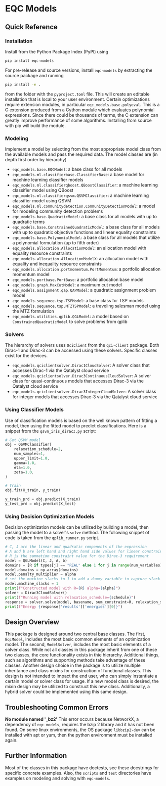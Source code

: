 # EQC Models

## Quick Reference

### Installation

Install from the Python Package Index (PyPI) using 
```bash
pip install eqc-models
```

For pre-release and source versions, install `eqc-models` by extracting the source package and running

```bash
pip install -e .
```

from the folder with the `pyproject.toml` file. This will create an editable installation that is local to your user environment.
Certain optimizations require extension modules, in particular `eqc_models.base.polyeval`. This is a C extension produced from
a Cython module which evaluates polynomial expressions. Since there could be thousands of terms, the C extension can greatly 
improve performance of some algorithms. Installing from source with pip will build the module.

### Modeling

Implement a model by selecting from the most appropriate model class from the available models
and pass the required data. The model classes are (in depth first order by hierarchy)

- `eqc_models.base.EQCModel`: a base class for all models
- `eqc_models.ml.classifierbase.ClassifierBase`: a base model for machine learning classifier models
- `eqc_models.ml.classifierqboost.QBoostClassifier`: a machine learning classifier model using QBoost
- `eqc_models.ml.classifierqsvm.QSVMClassifier`: a machine learning classifier model using QSVM
- `eqc_models.ml.communitydetection.CommunityDetectionModel`: a model for modeling community detection problems
- `eqc_models.base.QuadraticModel`: a base class for all models with up to quadratic terms
- `eqc_models.base.ConstrainedQuadraticModel`: a base class for all models with up to quadratic objective functions and linear equality constraints
- `eqc_models.base.PolynomialModel`: a base class for all models that utilize a polynomial formulation (up to fifth order)
- `eqc_models.allocation.AllocationModel`: an allocation model with equality resource constraints
- `eqc_models.allocation.AllocationModelX`: an allocation model with equality and inequality resource constraints
- `eqc_models.allocation.portmomentum.PortMomentum`: a portfolio allocation momentum model
- `eqc_models.portbase.PortBase`: a portfolio allocation base model
- `eqc_models.graph.MaxCutModel`: a maximum cut model
- `eqc_models.assignment.qap.QAPModel`: a quadratic assignment problem model
- `eqc_models.sequence.tsp.TSPModel`: a base class for TSP models
- `eqc_models.sequence.tsp.MTZTSPModel`: a traveling salesman model using the MTZ formulation
- `eqc_models.utilities.qplib.QGLModel`: a model based on `ConstrainedQuadraticModel` to solve problems
  from qplib

### Solvers

The hierarchy of solvers uses `QciClient` from the `qci-client` package. Both Dirac-1 and Dirac-3 can be accessed using these solvers. Specific classes exist for the devices. 

- `eqc_models.qciclientsolver.Dirac1CloudSolver`: A solver class that accesses Dirac-1 via the Qatalyst cloud service
- `eqc_models.qciclientsolver.Dirac3ContinuousCloudSolver`: A solver class for quasi-continuous models that accesses Dirac-3 via the Qatalyst cloud service
- `eqc_models.qciclientsolver.Dirac3IntegerCloudSolver`: A solver class for integer models that accesses Dirac-3 via the Qatalyst cloud service

### Using Classifier Models

Use of classification models is based on the well known pattern of fitting a model, then
using the fitted model to predict classifications. Here is a snippet from the `qsvm_iris_dirac3.py` script:

```python
# Get QSVM model
obj = QSVMClassifier(
    relaxation_schedule=2,
    num_samples=1,
    upper_limit=1.0,
    gamma=1.0,
    eta=1.0,
    zeta=1.0,
)

# Train
obj.fit(X_train, y_train)

y_train_prd = obj.predict(X_train)
y_test_prd = obj.predict(X_test)
```

### Using Decision Optimization Models

Decision optimization models can be utilized by building a model, then passing the model to a solver's `solve` method. The following snippet of code is taken from the `qplib_runner.py` script.

```python
# C, J are the linear and quadratic components of the expression
# A and b are left hand and right hand side values for linear constraints
# R is the summation constraint value for the Dirac-3 requirement
model = QGLModel(C, J, A, b)
domains = [R if types[j] == "REAL" else 1 for j in range(num_variables)]
model.domains = np.array(domains)
model.penalty_multiplier = alpha
# set the machine slacks to 1 to add a dummy variable to capture slack value from the summation constraint
model.machine_slacks = 1
print(f"Constructed model with R={R} alpha={alpha}")
solver = Dirac3CloudSolver()
print(f"Running model with relaxation_schedule={schedule}")
response = solver.solve(model, basename, sum_constraint=R, relaxation_schedule=schedule)
print(f"Energy {response['results']['energies'][0]}")
```

## Design Overview

This package is designed around two central base classes. The first, `EqcModel`, includes the most basic common elements of an 
optimization model. The second, `ModelSolver`, includes the most basic elements of a solver class. While not all classes in this package
inherit from one of these two classes, the core functionality exists in thie hierarchy. Additional things, such as algorithms and
supporting methods take advantage of these classes. Another design choice in the package is to utilize multiple inheritance and class
mixins for construction of functional classes. This design is not intended to impact the end user, who can simply instantiate a certain
model or solver class for usage. If a new model class is desired, the mixin design may be utilized to construct this new class. 
Additionally, a hybrid solver could be implemented using this same design. 

## Troubleshooting Common Errors

**No module named '_bz2'** This error occurs because NetworkX, a dependency of `eqc-models`, requires the bzip 2 library and it has not been found. On some linux environments, the OS package `libbzip2-dev` can be installed with apt or yum, then the python environment must be installed again.

## Further Information

Most of the classes in this package have doctests, see these docstrings for specific concrete examples. Also, the `scripts` and `test` directories have examples on modeling and solving with `eqc-models`.
